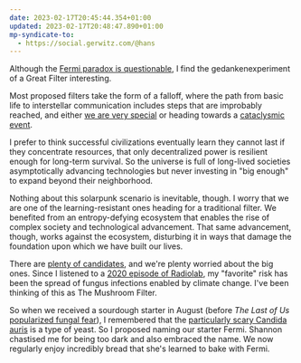 ```yaml
---
date: 2023-02-17T20:45:44.354+01:00
updated: 2023-02-17T20:48:47.890+01:00
mp-syndicate-to:
  - https://social.gerwitz.com/@hans
---
```

Although the [Fermi paradox is questionable](/2017/07/05/fermi.html), I find the gedankenexperiment of a Great Filter interesting.
    
Most proposed filters take the form of a falloff, where the path from basic life to interstellar communication includes steps that are improbably reached, and either [we are very special](https://www.goodreads.com/book/show/88552.Rare_Earth) or heading towards a [cataclysmic event](https://en.wikipedia.org/wiki/Berserker_hypothesis).
    
I prefer to think successful civilizations eventually learn they cannot last if they concentrate resources, that only decentralized power is resilient enough for long-term survival. So the universe is full of long-lived societies asymptotically advancing technologies but never investing in "big enough" to expand beyond their neighborhood.
    
Nothing about this solarpunk scenario is inevitable, though. I worry that we are one of the learning-resistant ones heading for a traditional filter. We benefited from an entropy-defying ecosystem that enables the rise of complex society and technological advancement. That same advancement, though, works against the ecosystem, disturbing it in ways that damage the foundation upon which we have built our lives.
    
There are [plenty of candidates](https://www.stockholmresilience.org/research/planetary-boundaries/the-nine-planetary-boundaries.html), and we're plenty worried about the big ones. Since I listened to a [2020 episode of Radiolab](https://www.wnycstudios.org/podcasts/radiolab/articles/fungus-amungus), my "favorite" risk has been the spread of fungus infections enabled by climate change. I've been thinking of this as The Mushroom Filter.
    
So when we received a sourdough starter in August (before _The Last of Us_ [popularized fungal fear](https://www.bbc.com/news/health-64402102)), I remembered that the [particularly scary Candida auris](https://www.cdc.gov/fungal/candida-auris/index.html) is a type of yeast. So I proposed naming our starter Fermi. Shannon chastised me for being too dark and also embraced the name. We now regularly enjoy incredibly bread that she's learned to bake with Fermi.
    
